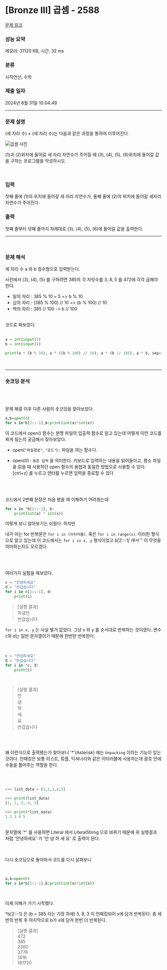 # [Bronze III] 곱셈 - 2588 

[문제 링크](https://www.acmicpc.net/problem/2588) 

### 성능 요약

메모리: 31120 KB, 시간: 32 ms

### 분류

사칙연산, 수학

### 제출 일자

2024년 8월 31일 10:04:49
***
### 문제 설명

<p>(세 자리 수) × (세 자리 수)는 다음과 같은 과정을 통하여 이루어진다.</p>


![곱셈 사진](https://github.com/user-attachments/assets/36b369d5-2b62-4425-a126-8951e82a8823)


<p>(1)과 (2)위치에 들어갈 세 자리 자연수가 주어질 때 (3), (4), (5), (6)위치에 들어갈 값을 구하는 프로그램을 작성하시오.</p>
<br>

### 입력 

 <p>첫째 줄에 (1)의 위치에 들어갈 세 자리 자연수가, 둘째 줄에 (2)의 위치에 들어갈 세자리 자연수가 주어진다.</p>

### 출력 

 <p>첫째 줄부터 넷째 줄까지 차례대로 (3), (4), (5), (6)에 들어갈 값을 출력한다.</p>


***
<br>

### 문제 해석
세 자리 수 a 와 b 정수형으로 입력받는다.

사진에서 (3), (4), (5) 를 구하려면 385의 각 자릿수를 3, 8, 5 를 472에 각각 곱해야한다. 

- 일의 자리 : 385 % 10 = 5              => b % 10
- 십의 자리 : (385 % 100) // 10         => (b % 100) // 10
- 백의 자리 : 385 // 100                -> b // 100

<br>
코드로 짜보았다.
<br><br>

```py
a = int(input())
b = int(input())

print(a * (b % 10), a * ((b % 100) // 10), a * (b // 100), a * b, sep="\n")
```
<br>

***
### 숏코딩 분석

<br><br><br>
문제 해결 이후 다른 사람의 숏코딩을 찾아보았다.
<br>

```py
a,b=open(0)
for x in*b[2::-1],b:print(int(a)*int(x))
```

이 코드에서 open() 함수는 분명 파일의 입출력 함수로 알고 있는데 어떻게 이런 코드를 짜게 됬는지 궁금해서 찾아보았다.
<br>

- open(`"파일경로"`, `"모드"`) : 파일을 여는 함수다.

- open(0) : `표준 입력` 을 의미한다. 키보드로 입력하는 내용을 읽어들이고, 평소 파일을 읽을 때 사용하던 open 함수의 용법과 동일한 방법으로 사용할 수 있다.
[ctrl+z] 를 누르고 엔터를 누르면 입력을 종료할 수 있다

<br><br><br>
코드에서 2번째 문장은 처음 봤을 때 이해하기 어려웠는데
<br>

```py
for x in *b[2::-1], b:
    print(int(a) * int(x))
```

이렇게 보니 알아보기는 쉬웠다. 하지만

내가 아는 for 반복문은 `for i in (이터러블)`. 혹은 `for i in range(x)`. 이러한 형식으로 알고 있는데
이 코드에서는 `for i in x, y` 형식이었고 *b[2::-1] 에서 '*' 이 무엇을 의미하는지도 모르겠다. 

<br><br><br>
여러가지 실험을 해보았다.
<br>

```py
c = "안녕하세요"
d = "반갑습니다"
for i in c[2::-1], d:
    print(i)
```

> [실행 결과] <br>
> 하녕안 <br>
> 반갑습니다 

`for i in x, y` 는 사실 별거 없었다. 그냥 x 와 y 를 순서대로 반복하는 것이였다. 변수 c와 d는 일반 문자열이기 때문에 한번만 반복한다.
<br><br><br>

```py
c = "안녕하세요"
d = "반갑습니다"
for i in *c, d:
    print(i)
```
<br>

> [실행 결과] <br>
> 안 <br>
> 녕 <br>
> 하 <br>
> 세 <br>
> 요 <br>
> 반갑습니다

<br><br>

왜 이런식으로 출력됐는가 찾아보니 '*'(Asterisk) 에는 `Unpacking` 이라는 기능이 있는 것이다.
언패킹은 보통 리스트, 튜플, 딕셔너리와 같은 이터러블에 사용하는데 괄호 안에 수들을 풀어주는 역할을 한다.

<br><br>

```py
>>> list_data = [1,2,3,4,5]

>>> print(list_data)
[1, 2, 3, 4, 5]

>>> print(*list_data)
1 2 3 4 5
```

<br>
문자열에 '*' 를 사용하면 Literal 에서 LiteralStirng 으로 바뀌기 때문에 위 실행결과 처럼 '안녕하세요' 가 '안 녕 하 세 요' 로 출력이 된다.

<br><br>
다시 숏코딩으로 돌아와서 코드를 다시 살펴보니

<br>

```py
a,b=open(0)
for x in*b[2::-1],b:print(int(a)*int(x))
```
<br>

이제 이해가 가기 시작했다.

*b[2::-1] 은 (b = 385 라는 가정 하에) 5, 8, 3 이 언패킹되어 x에 담겨 반복된다. 총 세 번의 반복 후 마지막으로 b가 x에 담겨 한번 더 반복된다.

> [실행 결과] <br>
> 472 <br>
385 <Br>
2360 <br>
3776 <br>
1416 <br>
181720

